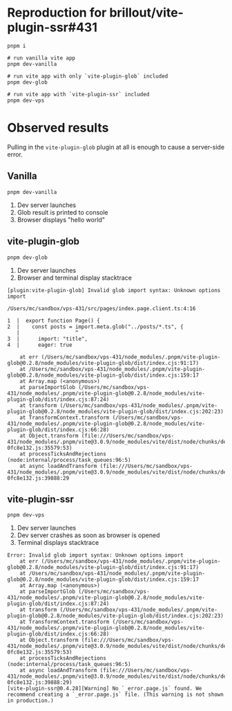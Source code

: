 # Reproduction for brillout/vite-plugin-ssr#431

```shell
pnpm i

# run vanilla vite app
pnpm dev-vanilla

# run vite app with only `vite-plugin-glob` included
pnpm dev-glob

# run vite app with `vite-plugin-ssr` included
pnpm dev-vps
```

# Observed results

Pulling in the `vite-plugin-glob` plugin at all is enough to cause a server-side error.

## Vanilla

```shell
pnpm dev-vanilla
```

1. Dev server launches
2. Glob result is printed to console
3. Browser displays "hello world"

## vite-plugin-glob

```shell
pnpm dev-glob
```

1. Dev server launches
2. Browser and terminal display stacktrace

```
[plugin:vite-plugin-glob] Invalid glob import syntax: Unknown options import

/Users/mc/sandbox/vps-431/src/pages/index.page.client.ts:4:16

1  |  export function Page() {
2  |    const posts = import.meta.glob("../posts/*.ts", {
   |                  ^
3  |      import: "title",
4  |      eager: true

    at err (/Users/mc/sandbox/vps-431/node_modules/.pnpm/vite-plugin-glob@0.2.8/node_modules/vite-plugin-glob/dist/index.cjs:91:17)
    at /Users/mc/sandbox/vps-431/node_modules/.pnpm/vite-plugin-glob@0.2.8/node_modules/vite-plugin-glob/dist/index.cjs:159:17
    at Array.map (<anonymous>)
    at parseImportGlob (/Users/mc/sandbox/vps-431/node_modules/.pnpm/vite-plugin-glob@0.2.8/node_modules/vite-plugin-glob/dist/index.cjs:87:24)
    at transform (/Users/mc/sandbox/vps-431/node_modules/.pnpm/vite-plugin-glob@0.2.8/node_modules/vite-plugin-glob/dist/index.cjs:202:23)
    at TransformContext.transform (/Users/mc/sandbox/vps-431/node_modules/.pnpm/vite-plugin-glob@0.2.8/node_modules/vite-plugin-glob/dist/index.cjs:66:28)
    at Object.transform (file:///Users/mc/sandbox/vps-431/node_modules/.pnpm/vite@3.0.9/node_modules/vite/dist/node/chunks/dep-0fc8e132.js:35579:53)
    at processTicksAndRejections (node:internal/process/task_queues:96:5)
    at async loadAndTransform (file:///Users/mc/sandbox/vps-431/node_modules/.pnpm/vite@3.0.9/node_modules/vite/dist/node/chunks/dep-0fc8e132.js:39888:29
```

## vite-plugin-ssr

```shell
pnpm dev-vps
```

1. Dev server launches
2. Dev server crashes as soon as browser is opened
3. Terminal displays stacktrace

```
Error: Invalid glob import syntax: Unknown options import
    at err (/Users/mc/sandbox/vps-431/node_modules/.pnpm/vite-plugin-glob@0.2.8/node_modules/vite-plugin-glob/dist/index.cjs:91:17)
    at /Users/mc/sandbox/vps-431/node_modules/.pnpm/vite-plugin-glob@0.2.8/node_modules/vite-plugin-glob/dist/index.cjs:159:17
    at Array.map (<anonymous>)
    at parseImportGlob (/Users/mc/sandbox/vps-431/node_modules/.pnpm/vite-plugin-glob@0.2.8/node_modules/vite-plugin-glob/dist/index.cjs:87:24)
    at transform (/Users/mc/sandbox/vps-431/node_modules/.pnpm/vite-plugin-glob@0.2.8/node_modules/vite-plugin-glob/dist/index.cjs:202:23)
    at TransformContext.transform (/Users/mc/sandbox/vps-431/node_modules/.pnpm/vite-plugin-glob@0.2.8/node_modules/vite-plugin-glob/dist/index.cjs:66:28)
    at Object.transform (file:///Users/mc/sandbox/vps-431/node_modules/.pnpm/vite@3.0.9/node_modules/vite/dist/node/chunks/dep-0fc8e132.js:35579:53)
    at processTicksAndRejections (node:internal/process/task_queues:96:5)
    at async loadAndTransform (file:///Users/mc/sandbox/vps-431/node_modules/.pnpm/vite@3.0.9/node_modules/vite/dist/node/chunks/dep-0fc8e132.js:39888:29)
[vite-plugin-ssr@0.4.28][Warning] No `_error.page.js` found. We recommend creating a `_error.page.js` file. (This warning is not shown in production.)
```
